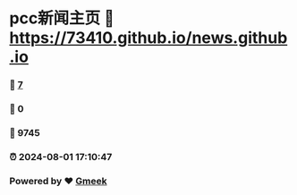 # pcc新闻主页 :link: https://73410.github.io/news.github.io 
### :page_facing_up: [7](https://73410.github.io/news.github.io/tag.html) 
### :speech_balloon: 0 
### :hibiscus: 9745 
### :alarm_clock: 2024-08-01 17:10:47 
### Powered by :heart: [Gmeek](https://github.com/Meekdai/Gmeek)
